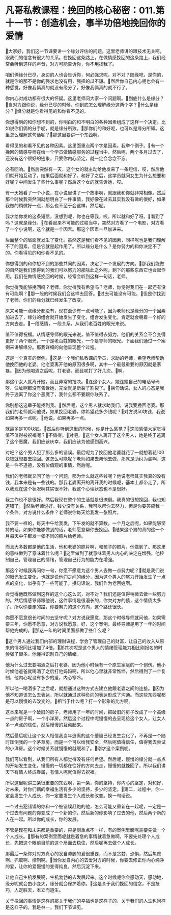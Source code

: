 # 凡哥私教课程：挽回的核心秘密：011.第十一节：创造机会，事半功倍地挽回你的爱情

🎼大家好，我们这一节课要讲一个缘分评估的问题。这里老师讲的跟技术无关啊，跟我们的信念有很大的关系。在挽回这条路上，在做情感挽回的这条路上，我们经常会听到这样的声音，对方可能告诉你，你不用找我了。

咱们俩缘分已尽，身边的人也会告诉你，何必强求呢，对不对？随缘吧，是你的，就是你的那不是你的强求也没有用，强扭的瓜不甜。🎼然后你自己内心呢也会有一种感觉，好像我俩真的就没有缘分了，好像我俩真的就不行了。

你内心对成功都有很大的怀疑。这里老师问大家一个问题啊。🎼到底什么是缘分？🎼当对方跟你说，缘分已尽的时候，你到底怎么理解缘分这两个字？🎼什么是缘分？🎼缘分就是你看得见的和你看不见的。

你想得到的和你想不到的，你明白的和不明白的各种因素组成了这样一个决定。比如说你们俩的分手呢，就是缘分所致。🎼那你们的和好呢，也可以是缘分所知。这里怎么理解这句话呢？🎼那这里要讲一个东西啊。

看得见的和看不见的各种因素。这里面重点两个字是因素。我举个例子。🎼有一个挽回的情感导师在给一个学员做情感服务的过程当中，然后呢，两个多月过去了，还没有这个很好的迹象，只要你内心坚定，就一定会念念不忘。

必有回响。🎼然后突然有一天，这个女的就主动给他发来了一条短信，哎，然后他们就开始互动了，结果后面就和好了。和好了之后，这学员就问女生为什么想要和好呢？中间发生了些什么事呢？然后这个女的就告诉她，哎。

有一天她看了一个小说，在小说里讲了一个故事啊，就跟我和你就非常相像。然后那个时候我突然间就想明白了一件事情，我好像在过去其实我没有做的很好，如果我做的稍微好一点，那么也不至于会这样，然后呢。

我才给你发的这条短信，没想到呢，你也在等我，哎，所以就和好了呀。🎼看到了吗？这就是缘分。🎼在看起来不可能的过程当中，突然对方看了一个电影，对方看了一个小说啊，这个就是一个因素。那这个因素一旦加进来。

后面整个的局面就发生了变化。虽然这是我们看不见的因素，同样呢也是我们理解不了的因素，但是它就是起作用了。所以缘分是什么？是你努力的和你决定不了的。你看得见的和你看不见的。

你想得到的和你想不到的那些共同的因素，决定了一个发展的方向。🎼那我们能做的自然是我们想得到的我们可以努力的那除此之外呢，剩下的那些东西它也会起作用。我们在做情感挽回的时候，经常会听到这样一句话，老师。

你觉得我能够挽回吗？老师，你觉得我有希望吗？老师，你觉得我们在一起还有没有可能啊？🎼那一般的时候我们会这样去回答。🎼过去可能没有可能。🎼但是你找到了老师，你们的缘分就已经发生了改变。

原来可能一点缘分都没有，现在至少有一点可能了，因为老师也是缘分的一个因素加进去了，缘分的组合就开始发生了变化，组合发生变化，肯定就会朝着一个好的方向去走。🎼一段感情，一段关系，从我们老百姓的眼光来说。

值不值得祝福。从情感导师的眼光来说，值不值得去努力，他们的关系会不会变得更好？两个眼光，一个是老百姓的眼光，一个是导师的眼光。下面我们通过一个案例来讲解缘分。那我详细的向他呈现整个过程。

这是一个真实的案例。🎼这是一个我们私教课的学员，求助的老师，希望老师帮助他挽回他的老婆。他老婆离开他的原因很多啊，其中一个最最重要的原因就是家暴。🎼因为他喝酒之后呢，打老婆，而且呢打了好几次。🎼啊。

那这个女人就离开她，而且非常的拮决。🎼连这个女人，她连她自己的电话号码呀、住址啊都没有告诉她，完全就是断裂了割裂了。🎼换句话说，女人的心态是我终于逃离了你这个恶魔了，我什么都不要跟你联系了。

你别想这这辈子能找到我。🎼然后呢，这个男人就求助我们，说我要挽回老婆。那我们的老师就问他说，如果挽回老婆，你希望花多少钱呢？🎼对方说50块钱，我说如果再多一点呢。🎼他说，如果再多一点。

就最多是100块钱。🎼然后你听到这里的时候，你是什么感觉？🎼这段感情大家觉得值不值得被祝福呢？🎼不值得。🎼对吧。🎼这个女人离开了这个男人，她是终于逃离了这个恶魔，我们应该庆幸，我们应该为他感到高兴。

对吧？这个男人犯了那么多的错误。最后呢为了挽回他老婆就花了一就想着花100块钱就想要去挽回。这怎么可能呢？老师如果去帮他去做，那就是助纣为虐啊，这是一件不道德，没有价值观的事情，然后呢。

我们的老师就又问了他一个问题，那为什么就这些钱呢？他说老师其实我真的没有钱，我本来是有一些钱的。那我老婆离开的离开我的时候呢，基本上都带走了。所以我现在这个状况啊其实很不好，我这个心理状态也不是很好。

我工作也不是很好。然后我现在整个的生活就是很潦倒。我真的很想挽回，我也知道错了。🎼然后老师说好，钱少没有关系，我可以帮你去努力，但是你要答应我一个条件。对方说什么条件？老师说你每天给我发一张照片。

我不要一样的，每天中午给我发，下午发的就不算数。一个月之后呢，如果能够坚持的话，如果你能够做到的话，老师愿意帮你去挽回。🎼结果这个男的真的这一个月每天中午都发一张不同的照片给老师。

而且大多数都是他的生活，他和老婆的照片啊，和孩子的照片，他做到了。那这里的意味做到了意味着什么呢？🎼这里做到了就意味着男人内心的决定在增强，他控制自己，管理自己的情绪，管理自己行为的能力在增强。

那这个时候我再问你一句，你愿不愿意为这个男人去做一点努力呢？🎼就是我们说的眼光发生变化，也就是说他们之间的缘分，因为这个男人的努力开始发生了一点点的变化，似乎有了一些可能了。换句话说，我们作为老百姓啊。

会觉得他既然做到这样的这个心这么沉，对不对？我们还是值得稍微去做一些努力的。然后情感导师跟他说，这件事情是很漫长的，你欠对方的债，这个情债太多了。所以你要走的路，你要努力的这个方向，这个路还很长。

你愿不愿意很长时间的去坚守呢？对方说我愿意，那这个时候导师就问他，如果需要三年，你愿不愿意，对方说我愿意。好，这个案例，最终导师是用了一年的时间帮他完成的。🎼那这一年的时间里面都做了些什么呢？

🎼这个男人通过我们内部的理财课程，学会了管理自己的财富，让自己的收入从原来的情况同比增加了4倍。🎼那其次呢是这个男人的情绪管理能力相比刚报名的时候强了很多。他懂得识别自己的情绪。

他为什么过去要喝酒之后打老婆，因为他小时候有一个原生家庭的一个创伤。他小时候他爸爸就喝酒了之后打他妈妈啊，所以他心里就非常憔悴，然后得到了一个复制，他内心呢没有多少的爱，内心寒冷。

所以他一喝酒多了之后呢，就想通过这种方式去建立他跟老婆之间的连接。🎼因为他不知道该怎么去表达，所以就通过这种负向的表达形成了沟通。而这些东西呢都是可以慢慢的去改变的。🎼相当于什么呢？打一个形象的比方啊。

这本来呢是一个破旧的房子，老师用了一年的时间，把破旧的房子改成了一个高级一点的房子啊，一个小洋房。然后这个过程中呢慢慢的去呈现给这个女人，让女人多一点点的信任，然后慢慢的互动起来。

然后最后呢让这个女人相信我当年逃离的这个蘑窟已经发生变化了，不再是一个随时压倒我的一个茅草房，而是一个可以给我安全，然后呢值得信任，值得我去尝试的小洋房。这个时候关系就慢慢的就缓和了。🎼刚才这个案例呢。

我们可以看到，从我们所有人都觉得没有任何希望。然后呢，慢慢的缘分就一点点的开始发生变化，慢慢的一切都在往好的方向去走，慢慢的就挽回了。所以我们讲天下有情人终成眷属，有情人呢就值得去祝福。

所以这里呢讲三条很重要的东西啊，第一条，你的坚持，你内心的坚定，对和好，对未来，对你们俩的幸福生活有多少的坚持，多少的坚定。🎼第二，过程中，你一定会发生个人成长，你一定要发生个人成长和改变。换一句话说。

一个过去犯错误的你和一个被错误赶跑的他，怎么可能又重新在一起呢，一定是一个过去有问题的你变成了一个新的你，然后新的你影响了过去的他，然后两个新的人在一起。所以你的成长，你的发展。

不管是现在和未来都是重要的，只是侧重点不一样，有的案例里面呢需要先做一个个人成长。🎼那有的案例里面呢就是着急的事情就着急做啊，不要先处理个人成长，先把这个眼前目前的这个局面去稳住，然后呢再去做个人成长。

那最后一条你对对方真心的发自肺腑的爱很重要，而不是贪婪、恐惧，然后焦虑啊、抓取啊、控制啊。🎼当你发自内心的去爱对方的时候，你要去修正你内心纯净的爱，让你的爱慢慢的变得纯良，然后沉淀下来。

让他自己生机发展啊，生机勃勃的去发展起来。这个时候呢你会感动天，感动地，缘分呢就会由小变大，缘分就会保护着你。🎼这是关于我们挽回的信念，不是技巧，人定胜天，本立而道生。

关于挽回的事情是这样的那关于我们的幸福也是这样子的，关于我们的人生也同样是这样子的，我是林一，我们下节课见。

